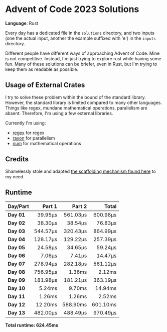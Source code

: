 # Advent of Code 2023 Solutions

**Language**: Rust

Every day has a dedicated file in the `solutions` directory, and two inputs (one the actual input, another the example suffixed with 'e') in the `inputs` directory.

Different people have different ways of approaching Advent of Code. Mine is not competitive. Instead, I'm just trying to explore rust while having some fun. Many of these solutions can be briefer, even in Rust, but I'm trying to keep them as readable as possible.

## Usage of External Crates
I try to solve these problem within the bound of the standard library. However, the standard library is limited compared to many other languages. Things like regex, mundane mathematical operations, parallelism are absent. Therefore, I'm using a few external libraries.

Currently I'm using:
- [regex](https://crates.io/crates/regex) for regex
- [rayon](https://crates.io/crates/rayon) for parallelism
- [num](https://crates.io/crates/num) for mathematical operations

## Credits
Shamelessly stole and adapted [the scaffolding mechanism found here](https://github.com/fspoettel/advent-of-code-rust) to my need.

## Runtime

| Day/Part | Part 1 | Part 2 | Total |
|:---------|-------:|-------:|------:|
| **Day 01** | 39.95μs | 561.03μs | 600.98μs |
| **Day 02** | 38.30μs | 38.54μs | 76.83μs |
| **Day 03** | 544.57μs | 320.43μs | 864.99μs |
| **Day 04** | 128.17μs | 129.22μs | 257.39μs |
| **Day 05** | 24.58μs | 34.65μs | 59.24μs |
| **Day 06** | 7.06μs | 7.41μs | 14.47μs |
| **Day 07** | 278.94μs | 282.18μs | 561.12μs |
| **Day 08** | 756.95μs | 1.36ms | 2.12ms |
| **Day 09** | 181.98μs | 181.21μs | 363.19μs |
| **Day 10** | 5.24ms | 9.70ms | 14.94ms |
| **Day 11** | 1.26ms | 1.26ms | 2.52ms |
| **Day 12** | 12.20ms | 588.90ms | 601.10ms |
| **Day 13** | 482.00μs | 488.49μs | 970.49μs |


**Total runtime: 624.45ms**

